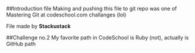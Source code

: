 ##Introduction file
Making and pushing this file to git repo was one of Mastering Git at codeschool.com challanges (lol)

File made by **Stackustack**

##Challenge no.2
My favorite path in CodeSchool is Ruby (not), actually is GitHub path
